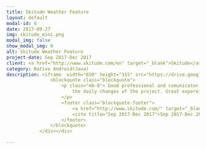 ```yaml
---
title: Skitude Weather Feature
layout: default
modal-id: 6
date: 2017-09-27
img: skitude_mini.png
modal_img: false
show_modal_img: 0
alt: Skitude Weather Feature
project-date: Sep 2017-Dec 2017
client: <a href="http://www.skitude.com/en" target="_blank">Skitude</a>
category: Native Android(Java)
description: <iframe  width="650" height="315" src="https://drive.google.com/file/d/0B62_qXBNx5M-ZFB1WjhMYko3NW8/preview" frameborder="0" allowfullscreen></iframe><br/><br/> <a target="_blank" href="https://play.google.com/store/apps/details?id=com.blabsolutions.Skitude">Skitude</a> is an app for ski, snowboard, and outdoor activities fans. As a contractor for <a href="http://www.skitude.com/en" target="_blank">Skitude Technologies</a> my duty was to develop a weather feature for the already made Android App from a <a href="https://projects.invisionapp.com/share/Z3DSEKXTB" target="_blank">mockup</a>. .<br/><br/><strong><u>I developed the app using</u></strong><br/> ★ <a href="https://www.pluralsight.com/courses/writing-clean-code-humans" target="_blank">Clean code best practices</a> <br/> ★ Vector Drawables. <br/> ★ <a href="https://bumptech.github.io/glide/" target="_blank"> Glide</a>(Image library) <br/> ★  <a target="_blank"href="https://developer.android.com/training/volley/index.html">Volley</a>(Network library)<p> <div>  <img src="img/portfolio/skitude_1.png" class="img-responsive img-centered" alt="image-alt"/><img src="img/portfolio/skitude_2.png" class="img-responsive img-centered" alt="image-alt"/><a target="_blank" href ="https://play.google.com/store/apps/details?id=com.blabsolutions.Skitude"><img src="img/portfolio/download_android.png" class="img-responsive img-centered" alt="image-alt"/></a><div>
                <blockquote class="blockquote">
                    <p class="mb-0"> Good professional and comunicator. Nice and clean code, adaptable to the needs of our company, and to
                        the daily changes of the project. Great expereince in UpWork.
                    </p>
                    <footer class="blockquote-footer">
                        <a href="http://www.skitude.com/" target="_blank">Marc Soler, Skitude Technologies</a>.
                        <cite title="Sep 2017-Dec 2017">Sep 2017-Dec 2017</cite>
                    </footer>
                </blockquote>
            </div></div>  

---
```



